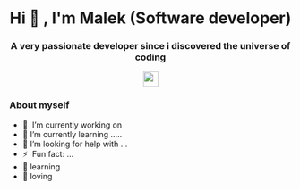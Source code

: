 <h1 align="center">Hi 👋 , I'm Malek (Software developer)</h1>
<h3 align="center">A very passionate developer since i discovered the universe of coding</h3>
<p align="center">

  <img src="https://user-images.githubusercontent.com/5679180/79618120-0daffb80-80be-11ea-819e-d2b0fa904d07.gif" width="27px">
  <br>
</p>

### About myself

- 🔭&nbsp;&nbsp;I’m currently working on 
- 🌱 I’m currently learning .....
- 🤔 I’m looking for help with ...
- ⚡&nbsp;&nbsp;Fun fact: ...
- 🧠 learning
- 💜 loving


